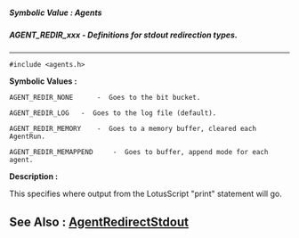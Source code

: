 ##### Symbolic Value : Agents
##### AGENT_REDIR_xxx - Definitions for stdout redirection types.
---
```
#include <agents.h>
```

**Symbolic Values :**

	AGENT_REDIR_NONE	  -  Goes to the bit bucket.

	AGENT_REDIR_LOG	  -  Goes to the log file (default).

	AGENT_REDIR_MEMORY	  -  Goes to a memory buffer, cleared each AgentRun.

	AGENT_REDIR_MEMAPPEND	  -  Goes to buffer, append mode for each agent.


**Description :**

This specifies where output from the LotusScript &quot;print&quot; statement will go.


**See Also :**
[AgentRedirectStdout](/domino-c-api-docs/reference/Func/AgentRedirectStdout)
---
